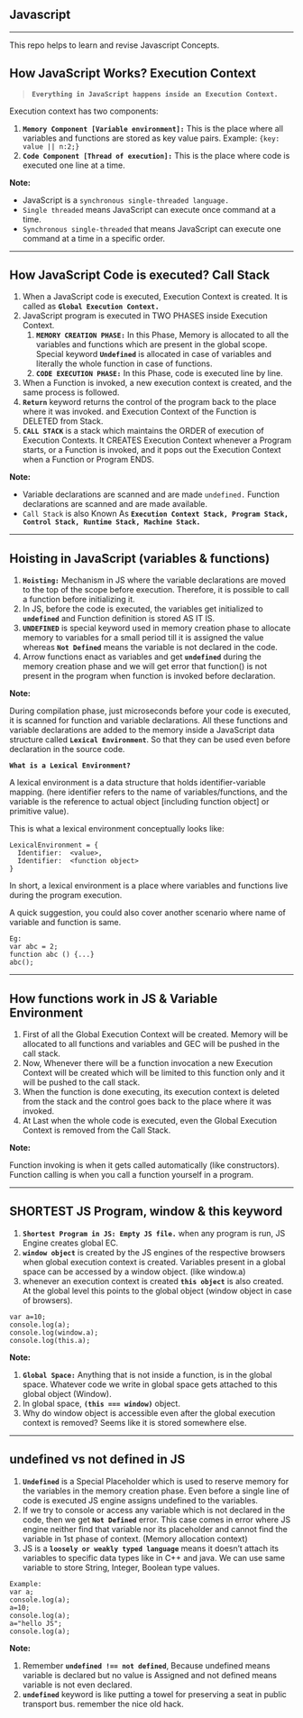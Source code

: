## Javascript
---
This repo helps to learn and revise Javascript Concepts.

## How JavaScript Works? Execution Context

> **`Everything in JavaScript happens inside an Execution Context.`**

Execution context has two components:
1.	**`Memory Component [Variable environment]:`** This is the place where all variables and functions are stored as key value pairs. 
Example: `{key: value || n:2;}`
2.	**`Code Component [Thread of execution]:`** This is the place where code is executed one line at a time.

**Note:**
* JavaScript is a `synchronous single-threaded language.`
* `Single threaded` means JavaScript can execute once command at a time.
* `Synchronous single-threaded` that means JavaScript can execute one command at a time in a specific order.

---

## How JavaScript Code is executed? Call Stack
1. When a JavaScript code is executed, Execution Context is created. It is called as **`Global Execution Context.`**
2. JavaScript program is executed in TWO PHASES inside Execution Context.
    1. **`MEMORY CREATION PHASE:`** In this Phase, Memory is allocated to all the variables and functions which are present in the global scope. Special keyword **`Undefined`** is allocated in case of variables and literally the whole function in case of functions.
    2. **`CODE EXECUTION PHASE:`** In this Phase, code is executed line by line.
3. When a Function is invoked, a new execution context is created, and the same process is followed.
4. **`Return`** keyword returns the control of the program back to the place where it was invoked. and Execution Context of the Function is DELETED from Stack.
5. **`CALL STACK`** is a stack which maintains the ORDER of execution of Execution Contexts. It CREATES Execution Context whenever a Program starts, or a Function is invoked, and it pops out the Execution Context when a Function or Program ENDS.

**Note:**

* Variable declarations are scanned and are made `undefined.` Function declarations are scanned and are made available.
* `Call Stack` is also Known As **`Execution Context Stack, Program Stack, Control Stack, Runtime Stack, Machine Stack.`**


---


## Hoisting in JavaScript (variables & functions)
1. **`Hoisting:`** Mechanism in JS where the variable declarations are moved to the top of the scope before execution. Therefore, it is possible to call a function before initializing it.
2. In JS, before the code is executed, the variables get initialized to **`undefined`** and Function definition is stored AS IT IS.
3. **`UNDEFINED`** is special keyword used in memory creation phase to allocate memory to variables for a small period till it is assigned the value whereas **`Not Defined`** means the variable is not declared in the code.
4. Arrow functions enact as variables and get **`undefined`** during the memory creation phase and we will get error that function() is not present in the program when function is invoked before declaration.

**Note:**

During compilation phase, just microseconds before your code is executed, it is scanned for function and variable declarations. All these functions and variable declarations are added to the memory inside a JavaScript data structure called **`Lexical Environment`**. So that they can be used even before declaration in the source code.

**`What is a Lexical Environment?`**

A lexical environment is a data structure that holds identifier-variable mapping. (here identifier refers to the name of variables/functions, and the variable is the reference to actual object [including function object] or primitive value).

This is what a lexical environment conceptually looks like:
```
LexicalEnvironment = {
  Identifier:  <value>,
  Identifier:  <function object>
}

```

In short, a lexical environment is a place where variables and functions live during the program execution.

A quick suggestion, you could also cover another scenario where name of variable and function is same. 
```
Eg:
var abc = 2;
function abc () {...}
abc();
```


---


## How functions work in JS & Variable Environment
1. First of all the Global Execution Context will be created. Memory will be allocated to all functions and variables and GEC will be pushed in the call stack.
2. Now, Whenever there will be a function invocation a new Execution Context will be created which will be limited to this function only and it will be pushed to the call stack.
3. When the function is done executing, its execution context is deleted from the stack and the control goes back to the place where it was invoked.
4. At Last when the whole code is executed, even the Global Execution Context is removed from the Call Stack.

**Note:**

Function invoking is when it gets called automatically (like constructors). Function calling is when you call a function yourself in a program.


---

## SHORTEST JS Program, window & this keyword
1. **`Shortest Program in JS: Empty JS file.`** when any program is run, JS Engine creates global EC.
2. **`window object`** is created by the JS engines of the respective browsers when global execution context is created. Variables present in a global space can be accessed by a window object. (like window.a)
3. whenever an execution context is created **`this object`** is also created. At the global level this points to the global object (window object in case of browsers).

```
var a=10;
console.log(a);
console.log(window.a);
console.log(this.a);
```

**Note:**
1. **`Global Space:`** Anything that is not inside a function, is in the global space. Whatever code we write in global space gets attached to this global object (Window).
2. In global space, **`(this === window)`** object.
3. Why do window object is accessible even after the global execution context is removed? Seems like it is stored somewhere else.


---

## undefined vs not defined in JS
1. **`Undefined`** is a Special Placeholder which is used to reserve memory for the variables in the memory creation phase. Even before a single line of code is executed JS engine assigns undefined to the variables.
2. If we try to console or access any variable which is not declared in the code, then we get **`Not Defined`** error. This case comes in error where JS engine neither find that variable nor its placeholder and cannot find the variable in 1st phase of context. (Memory allocation context)
3. JS is a **`loosely or weakly typed language`** means it doesn’t attach its variables to specific data types like in C++ and java. We can use same variable to store String, Integer, Boolean type values.

```
Example:
var a;
console.log(a);
a=10;
console.log(a);
a="hello JS";
console.log(a);
```

**Note:**
1. Remember **`undefined !== not defined`**, Because undefined means variable is declared but no value is Assigned and not defined means variable is not even declared.
2. **`undefined`** keyword is like putting a towel for preserving a seat in public transport bus. remember the nice old hack.